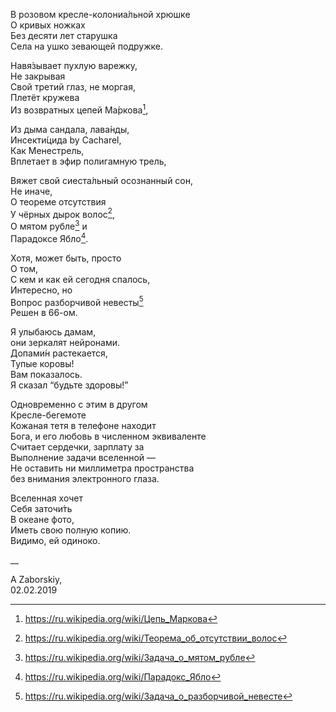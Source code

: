 В розовом кресле-колониа́льной хрюшке  
О кривых ножках   
Без десяти лет старушка   
Села на ушко зевающей подружке.  
  
Навя́зывает пухлую варежку,   
Не закрывая  
Свой третий глаз, не моргая,   
Плетёт кружева   
Из возвратных цепей Ма́ркова[^1],    
  
Из дыма сандала, лава́нды,  
Инсекти́цида by Cacharel,  
Как Менестрель,  
Вплетает в эфир полигамную трель,   
      
Вяжет 
свой сиеста́льный осознанный сон,  
Не иначе,   
О теореме отсутствия     
У чёрных дырок волос[^2],     
О мятом рубле[^3] и      
Парадоксе Ябло[^4].   
      
Хотя, может быть, просто   
О том,   
С кем и как ей сегодня спалось,  
Интересно, но   
Вопрос разборчивой невесты[^5]    
Решен в 66-ом.    
    
Я улыбаюсь дамам,   
они зеркалят нейронами.  
Допами́н растекается,   
Тупые коровы!  
Вам показалось.   
Я сказал “будьте здоровы!”  
    
Одновременно с этим в другом    
Кресле-бегемоте     
Кожаная тетя в телефоне находит     
Бога, и его любовь в численном эквиваленте    
Считает сердечки, зарплату за    
Выполнение задачи вселенной —    
Не оставить ни миллиметра пространства     
без внимания электронного глаза.    
    
Вселенная хочет   
Себя заточи́ть   
В океане фото,   
Иметь свою полную копию.  
Видимо, ей одиноко.    

__
  
A Zaborskiy,  
02.02.2019  

[^1]: https://ru.wikipedia.org/wiki/Цепь_Маркова   
[^2]: https://ru.wikipedia.org/wiki/Теорема_об_отсутствии_волос   
[^3]: https://ru.wikipedia.org/wiki/Задача_о_мятом_рубле    
[^4]: https://ru.wikipedia.org/wiki/Парадокс_Ябло    
[^5]: https://ru.wikipedia.org/wiki/Задача_о_разборчивой_невесте    

